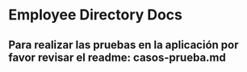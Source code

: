 # Employee Directory Docs

## Para realizar las pruebas en la aplicación por favor revisar el readme: casos-prueba.md